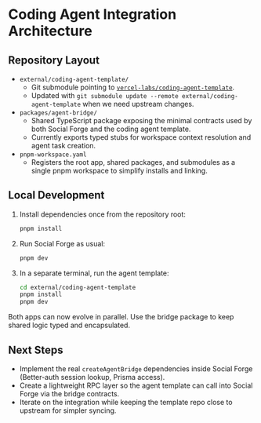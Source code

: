 # Coding Agent Integration Architecture

## Repository Layout
- `external/coding-agent-template/`
  - Git submodule pointing to [`vercel-labs/coding-agent-template`](https://github.com/vercel-labs/coding-agent-template).
  - Updated with `git submodule update --remote external/coding-agent-template` when we need upstream changes.
- `packages/agent-bridge/`
  - Shared TypeScript package exposing the minimal contracts used by both Social Forge and the coding agent template.
  - Currently exports typed stubs for workspace context resolution and agent task creation.
- `pnpm-workspace.yaml`
  - Registers the root app, shared packages, and submodules as a single pnpm workspace to simplify installs and linking.

## Local Development
1. Install dependencies once from the repository root:
   ```bash
   pnpm install
   ```
2. Run Social Forge as usual:
   ```bash
   pnpm dev
   ```
3. In a separate terminal, run the agent template:
   ```bash
   cd external/coding-agent-template
   pnpm install
   pnpm dev
   ```

Both apps can now evolve in parallel. Use the bridge package to keep shared logic typed and encapsulated.

## Next Steps
- Implement the real `createAgentBridge` dependencies inside Social Forge (Better-auth session lookup, Prisma access).
- Create a lightweight RPC layer so the agent template can call into Social Forge via the bridge contracts.
- Iterate on the integration while keeping the template repo close to upstream for simpler syncing.
